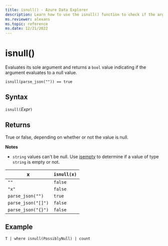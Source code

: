 ```yaml
---
title: isnull() - Azure Data Explorer
description: Learn how to use the isnull() function to check if the argument value is null.
ms.reviewer: alexans
ms.topic: reference
ms.date: 12/21/2022
---
```

# isnull()

Evaluates its sole argument and returns a `bool` value indicating if the argument evaluates to a null value.

```kusto
isnull(parse_json("")) == true
```

## Syntax

`isnull(`*Expr*`)`

## Returns

True or false, depending on whether or not the value is null.

**Notes**

* `string` values can't be null. Use [isempty](./isemptyfunction.md)
  to determine if a value of type `string` is empty or not.

|x                |`isnull(x)`|
|-----------------|-----------|
|`""`             |`false`    |
|`"x"`            |`false`    |
|`parse_json("")`  |`true`     |
|`parse_json("[]")`|`false`    |
|`parse_json("{}")`|`false`    |

## Example

```kusto
T | where isnull(PossiblyNull) | count
```